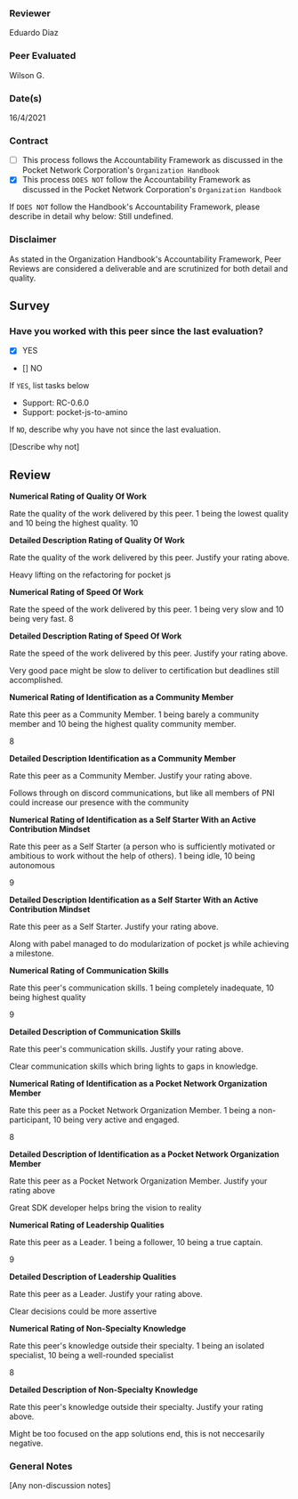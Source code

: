 
### Reviewer
Eduardo Diaz
### Peer Evaluated
Wilson G.
### Date(s)
16/4/2021
### Contract
- [ ] This process follows the Accountability Framework as discussed in the Pocket Network Corporation's `Organization Handbook`
- [x] This process `DOES NOT` follow the Accountability Framework as discussed in the Pocket Network Corporation's `Organization Handbook`

If `DOES NOT` follow the Handbook's Accountability Framework, please describe in detail why below:
Still undefined.

### Disclaimer
As stated in the Organization Handbook's Accountability Framework, Peer Reviews are considered a deliverable and are scrutinized for both detail and quality.
## Survey
### Have you worked with this peer since the last evaluation?
- [x] YES
- [] NO

If `YES`, list tasks below
- Support: RC-0.6.0
- Support: pocket-js-to-amino

If `NO`, describe why you have not since the last evaluation.

[Describe why not]
## Review
**Numerical Rating of Quality Of Work** 

Rate the quality of the work delivered by this peer. 1 being the lowest quality and 10 being the highest quality.
10

**Detailed Description Rating of Quality Of Work** 

Rate the quality of the work delivered by this peer. Justify your rating above.

Heavy lifting on the refactoring for pocket js

**Numerical Rating of Speed Of Work** 

Rate the speed of the work delivered by this peer. 1 being very slow and 10 being very fast.
8

**Detailed Description Rating of Speed Of Work** 

Rate the speed of the work delivered by this peer. Justify your rating above.

Very good pace might be slow to deliver to certification but deadlines still accomplished.

**Numerical Rating of Identification as a Community Member** 

Rate this peer as a Community Member. 1 being barely a community member and 10 being the highest quality community member.

8

**Detailed Description Identification as a Community Member** 

Rate this peer as a Community Member. Justify your rating above.

Follows through on discord communications, but like all members of PNI could increase our presence with the community

**Numerical Rating of Identification as a Self Starter With an Active Contribution Mindset** 

Rate this peer as a Self Starter (a person who is sufficiently motivated or ambitious to work without the help of others).
1 being idle, 10 being autonomous

9

**Detailed Description Identification as a Self Starter With an Active Contribution Mindset** 

Rate this peer as a Self Starter. Justify your rating above.

Along with pabel managed to do modularization of pocket js while achieving a milestone.

**Numerical Rating of Communication Skills** 

Rate this peer's communication skills. 1 being completely inadequate, 10 being highest quality

9

**Detailed Description of Communication Skills** 

Rate this peer's communication skills. Justify your rating above.

Clear communication skills which bring lights to gaps in knowledge.

**Numerical Rating of Identification as a Pocket Network Organization Member** 

Rate this peer as a Pocket Network Organization Member. 1 being a non-participant, 10 being very active and engaged.

8

**Detailed Description of Identification as a Pocket Network Organization Member** 

Rate this peer as a Pocket Network Organization Member. Justify your rating above

Great SDK developer helps bring the vision to reality

**Numerical Rating of Leadership Qualities** 

Rate this peer as a Leader. 1 being a follower, 10 being a true captain.

9

**Detailed Description of Leadership Qualities** 

Rate this peer as a Leader. Justify your rating above.

Clear decisions could be more assertive

**Numerical Rating of Non-Specialty Knowledge** 

Rate this peer's knowledge outside their specialty. 1 being an isolated specialist, 10 being a well-rounded specialist

8

**Detailed Description of Non-Specialty Knowledge** 

Rate this peer's knowledge outside their specialty. Justify your rating above.

Might be too focused on the app solutions end, this is not neccesarily negative.


### General Notes
[Any non-discussion notes]